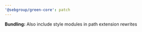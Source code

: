 ```yaml
---
'@sebgroup/green-core': patch
---
```


**Bundling:** Also include style modules in path extension rewrites

